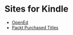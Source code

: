 # Sites for Kindle
- [OpenEd](https://open.bccampus.ca/find-open-textbooks/)
- [Packt Purchased Titles](https://subscription.packtpub.com/purchases)
